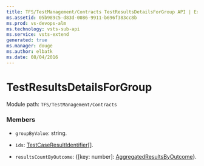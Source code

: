 ```yaml
---
title: TFS/TestManagement/Contracts TestResultsDetailsForGroup API | Extensions for Visual Studio Team Services
ms.assetid: 05b989c5-d83d-0086-9911-b696f383cc8b
ms.prod: vs-devops-alm
ms.technology: vsts-sub-api
ms.service: vsts-extend
generated: true
ms.manager: douge
ms.author: elbatk
ms.date: 08/04/2016
---
```


# TestResultsDetailsForGroup

Module path: `TFS/TestManagement/Contracts`


### Members

* `groupByValue`: string. 

* `ids`: [TestCaseResultIdentifier](../../../TFS/TestManagement/Contracts/TestCaseResultIdentifier.md)[]. 

* `resultsCountByOutcome`: {[key: number]: [AggregatedResultsByOutcome](../../../TFS/TestManagement/Contracts/AggregatedResultsByOutcome.md)}. 

